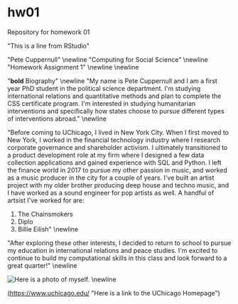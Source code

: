 # hw01
Repository for homework 01

"This is a line from RStudio"

"Pete Cuppernull" \newline 
"Computing for Social Science" \newline
"Homework Assignment 1" \newline \newline

"**bold** Biography" \newline
"My name is Pete Cuppernull and I am a first year PhD student in the political science department. I'm studying international relations and quantitative methods and plan to complete the CSS certificate program. I'm interested in studying humanitarian interventions and specifically how states choose to pursue different types of interventions abroad." \newline

"Before coming to UChicago, I lived in New York City. When I first moved to New York, I worked in the financial technology industry where I research corporate governance and shareholder activism. I ultimately transitioned to a product development role at my firm where I designed a few data collection applications and gained experience with SQL and Python. I left the finance world in 2017 to pursue my other passion in music, and worked as a music producer in the city for a couple of years. I've built an artist project with my older brother producing deep house and techno music, and I have worked as a sound engineer for pop artists as well. A handful of artsist I've worked for are:
1. The Chainsmokers
2. Diplo
2. Billie Eilish" \newline

"After exploring these other interests, I decided to return to school to pursue my education in international relations and peace studies. I'm excited to continue to build my computational skills in this class and look forward to a great quarter!" \newline

![Here is a photo of myself.](/Users/petecuppernull/Dropbox/UChicago/2018-19/Spring/CFSS/photo.jpg)
\newline

(https://www.uchicago.edu/ "Here is a link to the UChicago Homepage")

